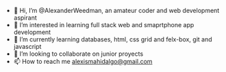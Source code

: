- 👋 Hi, I’m @AlexanderWeedman, an amateur coder and web development aspirant
- 👀 I’m interested in learning full stack web and smaprtphone app development
- 🌱 I’m currently learning databases, html, css grid and felx-box, git and javascript
- 💞️ I’m looking to collaborate on junior proyects
- 📫 How to reach me alexismahidalgo@gmail.com

<!---
AlexanderWeedman/AlexanderWeedman is a ✨ special ✨ repository because its `README.md` (this file) appears on your GitHub profile.
You can click the Preview link to take a look at your changes.
--->

